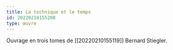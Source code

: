 ```yaml
---
title: La technique et le temps
id: 20220210155208
type: œuvre
---
```


Ouvrage en trois tomes de [[20220210155119]] Bernard Stiegler.